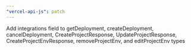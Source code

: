 ```yaml
---
"vercel-api-js": patch
---
```


Add integrations field to getDeployment, createDeployment, cancelDeployment, CreateProjectResponse, UpdateProjectResponse, CreateProjectEnvResponse, removeProjectEnv, and editProjectEnv types